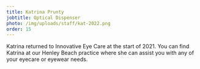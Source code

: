 ```yaml
---
title: Katrina Prunty
jobtitle: Optical Dispenser
photo: /img/uploads/staff/kat-2022.png
order: 15
---
```


Katrina returned to Innovative Eye Care at the start of 2021. You can find Katrina at our Henley Beach practice where she can assist you with any of your eyecare or eyewear needs.